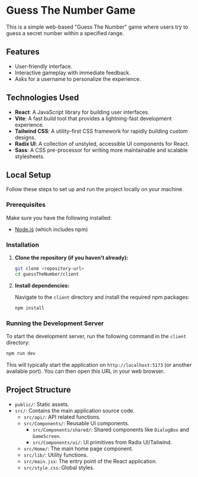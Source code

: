 # Guess The Number Game

This is a simple web-based "Guess The Number" game where users try to guess a secret number within a specified range.

## Features

- User-friendly interface.
- Interactive gameplay with immediate feedback.
- Asks for a username to personalize the experience.

## Technologies Used

- **React**: A JavaScript library for building user interfaces.
- **Vite**: A fast build tool that provides a lightning-fast development experience.
- **Tailwind CSS**: A utility-first CSS framework for rapidly building custom designs.
- **Radix UI**: A collection of unstyled, accessible UI components for React.
- **Sass**: A CSS pre-processor for writing more maintainable and scalable stylesheets.

## Local Setup

Follow these steps to set up and run the project locally on your machine.

### Prerequisites

Make sure you have the following installed:

- [Node.js](https://nodejs.org/en/) (which includes npm)

### Installation

1.  **Clone the repository (if you haven't already):**

    ```bash
    git clone <repository-url>
    cd guessTheNumber/client
    ```

2.  **Install dependencies:**

    Navigate to the `client` directory and install the required npm packages:

    ```bash
    npm install
    ```

### Running the Development Server

To start the development server, run the following command in the `client` directory:

```bash
npm run dev
```

This will typically start the application on `http://localhost:5173` (or another available port). You can then open this URL in your web browser.

## Project Structure

- `public/`: Static assets.
- `src/`: Contains the main application source code.
  - `src/api/`: API related functions.
  - `src/Components/`: Reusable UI components.
    - `src/Components/shared/`: Shared components like `DialogBox` and `GameScreen`.
    - `src/Components/ui/`: UI primitives from Radix UI/Tailwind.
  - `src/Home/`: The main home page component.
  - `src/lib/`: Utility functions.
  - `src/main.jsx`: The entry point of the React application.
  - `src/style.css`: Global styles.
